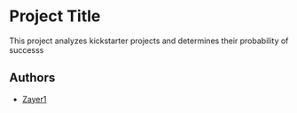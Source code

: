
# Project Title


This project analyzes kickstarter projects and determines their probability of successs

## Authors

- [Zayer1](https://github.com/Zayer1)

